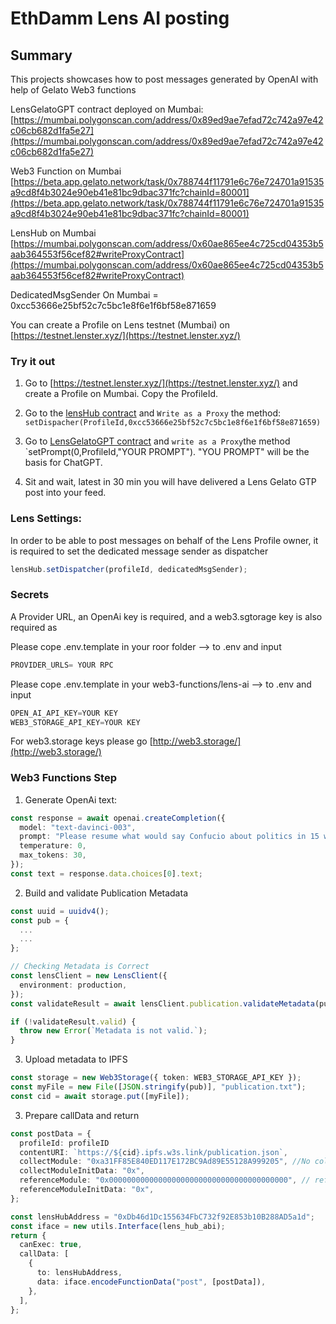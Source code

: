 # EthDamm Lens AI posting

## Summary

This projects showcases how to post messages generated by OpenAI with help of Gelato Web3 functions

LensGelatoGPT contract deployed on Mumbai: [https://mumbai.polygonscan.com/address/0x89ed9ae7efad72c742a97e42c06cb682d1fa5e27](https://mumbai.polygonscan.com/address/0x89ed9ae7efad72c742a97e42c06cb682d1fa5e27)

Web3 Function on Mumbai [https://beta.app.gelato.network/task/0x788744f11791e6c76e724701a91535a9cd8f4b3024e90eb41e81bc9dbac371fc?chainId=80001](https://beta.app.gelato.network/task/0x788744f11791e6c76e724701a91535a9cd8f4b3024e90eb41e81bc9dbac371fc?chainId=80001)

LensHub on Mumbai [https://mumbai.polygonscan.com/address/0x60ae865ee4c725cd04353b5aab364553f56cef82#writeProxyContract](https://mumbai.polygonscan.com/address/0x60ae865ee4c725cd04353b5aab364553f56cef82#writeProxyContract)

DedicatedMsgSender On Mumbai = 0xcc53666e25bf52c7c5bc1e8f6e1f6bf58e871659

You can create a Profile on Lens testnet (Mumbai) on [https://testnet.lenster.xyz/](https://testnet.lenster.xyz/)

### Try it out

1. Go to [https://testnet.lenster.xyz/](https://testnet.lenster.xyz/) and create a Profile on Mumbai. Copy the ProfileId.

2. Go to the [lensHub contract](https://mumbai.polygonscan.com/address/0x60ae865ee4c725cd04353b5aab364553f56cef82#writeProxyContract) and `Write as a Proxy` the method: `setDispacher(ProfileId,0xcc53666e25bf52c7c5bc1e8f6e1f6bf58e871659)`

3. Go to [LensGelatoGPT contract](https://mumbai.polygonscan.com/address/0x89ed9ae7efad72c742a97e42c06cb682d1fa5e27) and `write as a Proxy`the method `setPrompt(0,ProfileId,"YOUR PROMPT"). "YOU PROMPT" will be the basis for ChatGPT.

4. Sit and wait, latest in 30 min you will have delivered a Lens Gelato GTP post into your feed.

### Lens Settings:

In order to be able to post messages on behalf of the Lens Profile owner, it is required to set the dedicated message sender as dispatcher

```ts
lensHub.setDispatcher(profileId, dedicatedMsgSender);
```

### Secrets

A Provider URL, an OpenAi key is required, and a web3.sgtorage key is also required as

Please cope .env.template in your roor folder --> to .env and input

```ts
PROVIDER_URLS= YOUR RPC
```

Please cope .env.template in your web3-functions/lens-ai --> to .env and input

```ts
OPEN_AI_API_KEY=YOUR KEY
WEB3_STORAGE_API_KEY=YOUR KEY
```

For web3.storage keys please go [http://web3.storage/](http://web3.storage/)

### Web3 Functions Step

1. Generate OpenAi text:

```ts
const response = await openai.createCompletion({
  model: "text-davinci-003",
  prompt: "Please resume what would say Confucio about politics in 15 words",
  temperature: 0,
  max_tokens: 30,
});
const text = response.data.choices[0].text;
```

2.  Build and validate Publication Metadata

```ts
const uuid = uuidv4();
const pub = {
  ...
  ...
};

// Checking Metadata is Correct
const lensClient = new LensClient({
  environment: production,
});
const validateResult = await lensClient.publication.validateMetadata(pub);

if (!validateResult.valid) {
  throw new Error(`Metadata is not valid.`);
}
```

3. Upload metadata to IPFS

```ts
const storage = new Web3Storage({ token: WEB3_STORAGE_API_KEY });
const myFile = new File([JSON.stringify(pub)], "publication.txt");
const cid = await storage.put([myFile]);
```

3.  Prepare callData and return

```ts
const postData = {
  profileId: profileID
  contentURI: `https://${cid}.ipfs.w3s.link/publication.json`,
  collectModule: "0xa31FF85E840ED117E172BC9Ad89E55128A999205", //No collect Module
  collectModuleInitData: "0x",
  referenceModule: "0x0000000000000000000000000000000000000000", // reference Module
  referenceModuleInitData: "0x",
};

const lensHubAddress = "0xDb46d1Dc155634FbC732f92E853b10B288AD5a1d";
const iface = new utils.Interface(lens_hub_abi);
return {
  canExec: true,
  callData: [
    {
      to: lensHubAddress,
      data: iface.encodeFunctionData("post", [postData]),
    },
  ],
};
```


